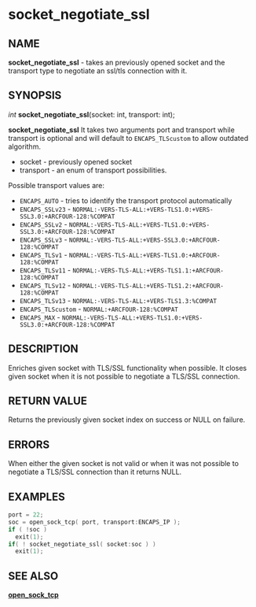 # socket_negotiate_ssl

## NAME

**socket_negotiate_ssl** - takes an previously opened socket and the transport type to negotiate an ssl/tls connection with it.

## SYNOPSIS

*int* **socket_negotiate_ssl**(socket: int, transport: int);

**socket_negotiate_ssl** It takes two arguments port and transport while transport is optional and will default to `ENCAPS_TLScustom` to allow outdated algorithm.

- socket - previously opened socket
- transport - an enum of transport possibilities.

Possible transport values are:
- `ENCAPS_AUTO` - tries to identify the transport protocol automatically
- `ENCAPS_SSLv23` - `NORMAL:-VERS-TLS-ALL:+VERS-TLS1.0:+VERS-SSL3.0:+ARCFOUR-128:%COMPAT` 
- `ENCAPS_SSLv2` - `NORMAL:-VERS-TLS-ALL:+VERS-TLS1.0:+VERS-SSL3.0:+ARCFOUR-128:%COMPAT` 
- `ENCAPS_SSLv3` - `NORMAL:-VERS-TLS-ALL:+VERS-SSL3.0:+ARCFOUR-128:%COMPAT`
- `ENCAPS_TLSv1` - `NORMAL:-VERS-TLS-ALL:+VERS-TLS1.0:+ARCFOUR-128:%COMPAT`
- `ENCAPS_TLSv11` - `NORMAL:-VERS-TLS-ALL:+VERS-TLS1.1:+ARCFOUR-128:%COMPAT`
- `ENCAPS_TLSv12` - `NORMAL:-VERS-TLS-ALL:+VERS-TLS1.2:+ARCFOUR-128:%COMPAT`
- `ENCAPS_TLSv13` - `NORMAL:-VERS-TLS-ALL:+VERS-TLS1.3:%COMPAT`
- `ENCAPS_TLScustom` - `NORMAL:+ARCFOUR-128:%COMPAT`
- `ENCAPS_MAX` - `NORMAL:-VERS-TLS-ALL:+VERS-TLS1.0:+VERS-SSL3.0:+ARCFOUR-128:%COMPAT` 

## DESCRIPTION

Enriches given socket with TLS/SSL functionality when possible. It closes given socket when it is not possible to negotiate a TLS/SSL connection.

## RETURN VALUE

Returns the previously given socket index on success or NULL on failure.

## ERRORS

When either the given socket is not valid or when it was not possible to negotiate a TLS/SSL connection than it returns NULL.

## EXAMPLES

```cpp
port = 22;
soc = open_sock_tcp( port, transport:ENCAPS_IP );
if ( !soc )
  exit(1);
if( ! socket_negotiate_ssl( socket:soc ) )
  exit(1);
```

## SEE ALSO

**[open_sock_tcp](../network/open_sock_tcp.md)**
